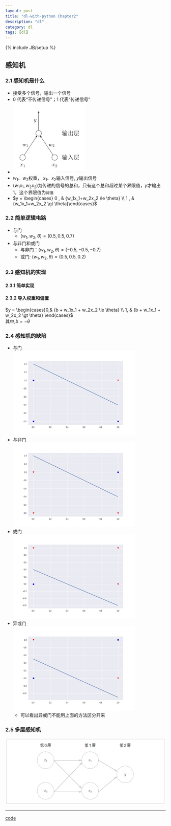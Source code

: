 ```yaml
---
layout: post
title: "dl-with-python Chapter2"
description: "dl"
category: dl
tags: [dl]
---
```


{% include JB/setup %}


## 感知机
### 2.1 感知机是什么
- 接受多个信号，输出一个信号
- 0 代表“不传递信号”；1 代表“传递信号”
- !['da'](../images\per.png)
- $w_1、w_2$权重， $x_1、x_2$输入信号, $y$输出信号
- $(w_1x_1, w_2x_2)$为传递的信号的总和，只有这个总和超过某个界限值，$y$才输出1，这个界限值为`阈值`
- $y = \begin{cases} 0 , & {w_1x_1+w_2x_2 \le \theta} \\ 1 , & {w_1x_1+w_2x_2 \gt \theta}\end{cases}$

### 2.2 简单逻辑电路
- 与门
    - $(w_1, w_2, \theta) = (0.5, 0.5, 0.7)$
- 与非门和或门
    - 与非门：$(w_1, w_2, \theta) = (-0.5, -0.5, -0.7)$
    - 或门: $(w_1, w_2, \theta) = (0.5, 0.5, 0.2)$

### 2.3 感知机的实现
#### 2.3.1 简单实现
#### 2.3.2 导入权重和偏置
$y = \begin{cases}0,& {b + w_1x_1 + w_2x_2 \le \theta} \\ 1, & {b + w_1x_1 + w_2x_2 \gt \theta} \end{cases}$<br>
其中,$b= -\theta$
### 2.4 感知机的缺陷
- 与门<br>
!['and'](../images\and.jpg)
- 与非门<br>
!['nand'](../images\nand.jpg)
- 或门<br>
!['or'](../images\or.jpg)
- 异或门<br>
!['xor'](../images\xor.jpg)
    - 可以看出异或门不能用上面的方法区分开来

### 2.5 多层感知机
!['多层感知机'](../images\perce.png)







<hr>

[code](https://www.baidu.com)